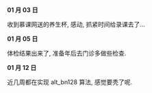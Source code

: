**01 月 03 日**

收到慕课网送的养生杯, 感动, 抓紧时间给录课去了...

**01 月 05 日**

体检结果出来了, 准备年后去门诊多做些检查.

**01 月 12 日**

近几周都在实现 alt_bn128 算法, 感觉要秃了呢.
